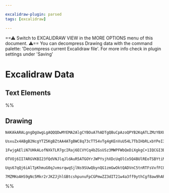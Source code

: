 ```yaml
---

excalidraw-plugin: parsed
tags: [excalidraw]

---
```

==⚠  Switch to EXCALIDRAW VIEW in the MORE OPTIONS menu of this document. ⚠== You can decompress Drawing data with the command palette: 'Decompress current Excalidraw file'. For more info check in plugin settings under 'Saving'


# Excalidraw Data

## Text Elements
%%
## Drawing
```compressed-json
N4KAkARALgngDgUwgLgAQQQDwMYEMA2AlgCYBOuA7hADTgQBuCpAzoQPYB2KqATLZMzYBXUtiRoIACyhQ4zZAHoFAc0JRJQgEYA6bGwC2CgF7N6hbEcK4OCtptbErHALRY8RMpWdx8Q1TdIEfARcZgRmBShcZQUebQBGADYEmjoghH0EDihmbgBtcDBQMBKIEm4IAGYAKwBlaSN4gAkAYQAtABEANQBFAH14gFEAR0GAMQBpfVSSyFhECqCiOSR+

UsxuZx4ABgB2NcgYTZ5KgBZtAA4ATgBWC8q73cTT54vTg4gKEnVuU54L7TbIHbRLxbYPeI3RI8G4fSQIQjKaTcHhJbSJDGJC67bbxeK7eLY2GFSDWZTBbjbD7MKCkNgAawQLTY+DYpAqAGJ4ghudyZqVNLhsPTlHShBxiMzWeyJLTrMw4LhAtl+ZAAGaEfD4WqwCkSQQeVUQGl0xkAdW+khR1NpDIQOpgevQBvKHzFSI44VyaHiHzYiuwaiOPqBH

1FwjgAEliN7UHkALofNXkTLR7gcIRaj6ECVYCq4bZGsUSz3MWPFWbQeDiXgkgC+1IQCGI3BuNweu1OXeJlcYLHYXDQlSuHz7rE4ADlOGJuKCeKd4jwrpVfSSyswOukoM3uGqCGEPpphBLBsFMtlYxms2uhHBiLhty2fbsblcX6crok9tsR2uiBx6XTTN8A+VlhR3NA93wMJCjrcBEzoXA4DgHUHxrCtoHhTIKiIJEoH5BhCAQCgACEhRFYtJRZNl

OTVOj6II7ARGVKBI23fQdVNJlqJldAuR5ATGOYrJWPYsjhXDcUqOlCo5Q4BUlREoTSBYtiMjGTVtV1GtjRZV1CggJiVJEtSONtc1LWtAyjNU9jOLtB0nV0w01kM4TslMgAlYQPS9bhV1KGyTPYgB5AMg380NrPc0T1M4KAxlwfRNWDVAe0gIKPPYsZ4tqQgjBrHZXMy2L9AAFSwKAAEFcMHdBgjVfDipi0zUNIaqVLYCh4VwJ9UCvEDouMrKMkGC

Uqs67qQj6iAlTpKhmuG0qJvmsrqwqSjlNs9SUwQbynQG1zmGwOktQADVnC5tnRTFsVxfFCQuI6TpZfAAE1fhxbRTkqF9XKMNgDG4CtIHoAghBreJYMW7b9G8qTS1jCBNtc0USDygqUSpAy0eIHUEDgVtUdIEgAFk2GIBAxtwTRgj6qCDxxknpJotAQYgEiWRm0hlEFAAKVF9l4fFqGFoXrpuABKI1PIQZRMyVDbedwAXKipXg1dFk51Yl6XoaGlj

7MZMKoAHS9gNc5Mkr2rJKZJjhlGBtcshpunuFpCGPmwZZ3dIT21w4a3ff9ythCgf8aw9hAPn0JVGVICcg7QKOY7jphqdpiDUCj/XSjsaoEGwHJakDuBycpjO3cg/do4MoVTcYMrAfwJ3K3mHSwmCIuByNJiaQMNaFjQQ6/zYcD6ZrpM6Q49Ju84XdJ7/UJqu7xvm6ArVYPABs6A1YJyzgusgA===
```
%%